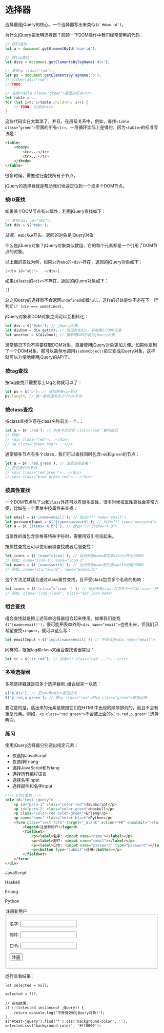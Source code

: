 # 选择器

选择器是jQuery的核心。一个选择器写出来类似`$('#dom-id')`。

为什么jQuery要发明选择器？回顾一下DOM操作中我们经常使用的代码：

```javascript
// 按ID查找：
let a = document.getElementById('dom-id');

// 按tag查找：
let divs = document.getElementsByTagName('div');

// 查找<p class="red">：
let ps = document.getElementsByTagName('p');
// 过滤出class="red":
// TODO:

// 查找<table class="green">里面的所有<tr>：
let table = ...
for (let i=0; i<table.children; i++) {
    // TODO: 过滤出<tr>
}
```

这些代码实在太繁琐了，并且，在层级关系中，例如，查找`<table class="green">`里面的所有`<tr>`，一层循环实际上是错的，因为`<table>`的标准写法是：

```html
<table>
    <tbody>
        <tr>...</tr>
        <tr>...</tr>
    </tbody>
</table>
```

很多时候，需要递归查找所有子节点。

jQuery的选择器就是帮助我们快速定位到一个或多个DOM节点。

### 按ID查找

如果某个DOM节点有`id`属性，利用jQuery查找如下：

```javascript
// 查找<div id="abc">:
let div = $('#abc');
```

*注意*，`#abc`以`#`开头。返回的对象是jQuery对象。

什么是jQuery对象？jQuery对象类似数组，它的每个元素都是一个引用了DOM节点的对象。

以上面的查找为例，如果`id`为`abc`的`<div>`存在，返回的jQuery对象如下：

```javascript
[<div id="abc">...</div>]
```

如果`id`为`abc`的`<div>`不存在，返回的jQuery对象如下：

```javascript
[]
```

总之jQuery的选择器不会返回`undefined`或者`null`，这样的好处是你不必在下一行判断`if (div === undefined)`。

jQuery对象和DOM对象之间可以互相转化：

```javascript
let div = $('#abc'); // jQuery对象
let divDom = div.get(0); // 假设存在div，获取第1个DOM元素
let another = $(divDom); // 重新把DOM包装为jQuery对象
```

通常情况下你不需要获取DOM对象，直接使用jQuery对象更加方便。如果你拿到了一个DOM对象，那可以简单地调用`$(aDomObject)`把它变成jQuery对象，这样就可以方便地使用jQuery的API了。

### 按tag查找

按tag查找只需要写上tag名称就可以了：

```javascript
let ps = $('p'); // 返回所有<p>节点
ps.length; // 数一数页面有多少个<p>节点
```

### 按class查找

按class查找注意在class名称前加一个`.`：

```javascript
let a = $('.red'); // 所有节点包含`class="red"`都将返回
// 例如:
// <div class="red">...</div>
// <p class="green red">...</p>
```

通常很多节点有多个class，我们可以查找同时包含`red`和`green`的节点：

```javascript
let a = $('.red.green'); // 注意没有空格！
// 符合条件的节点：
// <div class="red green">...</div>
// <div class="blue green red">...</div>
```

### 按属性查找

一个DOM节点除了`id`和`class`外还可以有很多属性，很多时候按属性查找会非常方便，比如在一个表单中按属性来查找：

```javascript
let email = $('[name=email]'); // 找出<??? name="email">
let passwordInput = $('[type=password]'); // 找出<??? type="password">
let a = $('[items="A B"]'); // 找出<??? items="A B">
```

当属性的值包含空格等特殊字符时，需要用双引号括起来。

按属性查找还可以使用前缀查找或者后缀查找：

```javascript
let icons = $('[name^=icon]'); // 找出所有name属性值以icon开头的DOM
// 例如: name="icon-1", name="icon-2"
let names = $('[name$=with]'); // 找出所有name属性值以with结尾的DOM
// 例如: name="startswith", name="endswith"
```

这个方法尤其适合通过class属性查找，且不受class包含多个名称的影响：

```javascript
let icons = $('[class^="icon-"]'); // 找出所有class包含至少一个以`icon-`开头的DOM
// 例如: class="icon-clock", class="abc icon-home"
```

### 组合查找

组合查找就是把上述简单选择器组合起来使用。如果我们查找`$('[name=email]')`，很可能把表单外的`<div name="email">`也找出来，但我们只希望查找`<input>`，就可以这么写：

```javascript
let emailInput = $('input[name=email]'); // 不会找出<div name="email">
```

同样的，根据tag和class来组合查找也很常见：

```javascript
let tr = $('tr.red'); // 找出<tr class="red ...">...</tr>
```

### 多项选择器

多项选择器就是把多个选择器用`,`组合起来一块选：

```javascript
$('p,div'); // 把<p>和<div>都选出来
$('p.red,p.green'); // 把<p class="red">和<p class="green">都选出来
```

要注意的是，选出来的元素是按照它们在HTML中出现的顺序排列的，而且不会有重复元素。例如，`<p class="red green">`不会被上面的`$('p.red,p.green')`选择两次。

### 练习

使用jQuery选择器分别选出指定元素：

- 仅选择JavaScript
- 仅选择Erlang
- 选择JavaScript和Erlang
- 选择所有编程语言
- 选择名字input
- 选择邮件和名字input

```html
<!-- HTML结构 -->
<div id="test-jquery">
    <p id="para-1" class="color-red">JavaScript</p>
    <p id="para-2" class="color-green">Haskell</p>
    <p class="color-red color-green">Erlang</p>
    <p name="name" class="color-black">Python</p>
    <form class="test-form" target="_blank" action="#0" onsubmit="return false;">
        <legend>注册新用户</legend>
        <fieldset>
            <p><label>名字: <input name="name"></label></p>
            <p><label>邮件: <input name="email"></label></p>
            <p><label>口令: <input name="password" type="password"></label></p>
            <p><button type="submit">注册</button></p>
        </fieldset>
    </form>
</div>
```

<div id="test-jquery">
    <p id="para-1" class="color-red">JavaScript</p>
    <p id="para-2" class="color-green">Haskell</p>
    <p class="color-red color-green">Erlang</p>
    <p name="name" class="color-black">Python</p>
    <form class="test-form" target="_blank" action="#0" onsubmit="return false;">
        <legend>注册新用户</legend>
        <fieldset>
            <p><label>名字: <input name="name"></label></p>
            <p><label>邮件: <input name="email"></label></p>
            <p><label>口令: <input name="password" type="password"></label></p>
            <p><button type="submit">注册</button></p>
        </fieldset>
    </form>
</div>

运行查看结果：

```x-javascript
let selected = null;

selected = ???;

// 高亮结果:
if (!(selected instanceof jQuery)) {
    return console.log('不是有效的jQuery对象!');
}
$('#test-jquery').find('*').css('background-color', '');
selected.css('background-color', '#ff8000');
```
